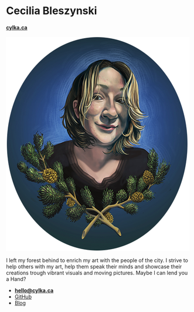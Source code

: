 # Cecilia Bleszynski

#### [cylka.ca](http://cylka.ca/)

![](PortraitBlueSM.png)

I left my forest behind to enrich my art with the people of the city.
I strive to help others with my art, help them speak their minds and showcase their creations trough vibrant visuals and moving pictures.
Maybe I can lend you a Hand?

- **[hello@cylka.ca](mailto:hey@cylka.ca)**
- [GitHub](https://github.com/Victoranox)
- [Blog](http://cbleszynski.tumblr.com/)
